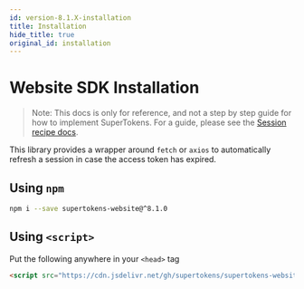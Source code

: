 ```yaml
---
id: version-8.1.X-installation
title: Installation
hide_title: true
original_id: installation
---
```


# Website SDK Installation

> Note: This docs is only for reference, and not a step by step guide for how to implement SuperTokens. For a guide, please see the [Session recipe docs](/docs/session/introduction).

This library provides a wrapper around ```fetch``` or ```axios``` to automatically refresh a session in case the access token has expired.

## Using ```npm```

```bash
npm i --save supertokens-website@^8.1.0
```


## Using ```<script>```
Put the following anywhere in your ```<head>``` tag

```html
<script src="https://cdn.jsdelivr.net/gh/supertokens/supertokens-website@8.1/bundle/bundle.js"></script>
```
